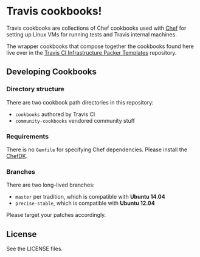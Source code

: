 # Travis cookbooks!

Travis cookbooks are collections of Chef cookbooks used with
[Chef](https://www.chef.io/) for setting up Linux VMs for running tests and
Travis internal machines.

The wrapper cookbooks that compose together the cookbooks found here live over
in the [Travis CI Infrastructure Packer
Templates](https://github.com/travis-infrastructure/packer-templates)
repository.

## Developing Cookbooks

### Directory structure

There are two cookbook path directories in this repository:

- `cookbooks` authored by Travis CI
- `community-cookbooks` vendored community stuff

### Requirements

There is no `Gemfile` for specifying Chef dependencies.  Please install the
[ChefDK](https://downloads.chef.io/chef-dk/).

### Branches

There are two long-lived branches:

- `master` per tradition, which is compatible with **Ubuntu 14.04**
- `precise-stable`, which is compatible with **Ubuntu 12.04**

Please target your patches accordingly.

## License

See the LICENSE files.
